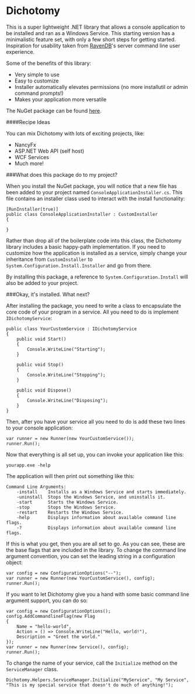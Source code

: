 Dichotomy
=========

This is a super lightweight .NET library that allows a console application to be installed and ran as a Windows Service. This starting version has a minimalistic feature set, with only a few short steps for getting started. Inspiration for usability taken from [RavenDB](https://github.com/ravendb/ravendb)'s server command line user experience.

Some of the benefits of this library:

- Very simple to use
- Easy to customize
- Installer automatically elevates permissions (no more installutil or admin command prompts!)
- Makes your application more versatile

The NuGet package can be found [here](https://nuget.org/packages/Dichotomy).

####Recipe Ideas

You can mix Dichotomy with lots of exciting projects, like:

- NancyFx
- ASP.NET Web API (self host)
- WCF Services
- Much more!

###What does this package do to my project?

When you install the NuGet package, you will notice that a new file has been added to your project named `ConsoleApplicationInstaller.cs`. This file contains an installer class used to interact with the install functionality:

	[RunInstaller(true)]
    public class ConsoleApplicationInstaller : CustomInstaller
    {
        
    }

Rather than drop all of the boilerplate code into this class, the Dichotomy library includes a basic happy-path implementation. If you need to customize how the application is installed as a service, simply change your inheritance from `CustomInstaller` to `System.Configuration.Install.Installer` and go from there.

By installing this package, a reference to `System.Configuration.Install` will also be added to your project.

###Okay, it's installed. What next?

After installing the package, you need to write a class to encapsulate the core code of your program in a service. All you need to do is implement `IDichotomyService`:

    public class YourCustomService : IDichotomyService
    {
        public void Start()
        {
            Console.WriteLine("Starting");
        }

        public void Stop()
        {
            Console.WriteLine("Stopping");
        }

        public void Dispose()
        {
            Console.WriteLine("Disposing");
        }
    }

Then, after you have your service all you need to do is add these two lines to your console application:

    var runner = new Runner(new YourCustomService());
    runner.Run();

Now that everything is all set up, you can invoke your application like this:

	yourapp.exe -help

The application will then print out something like this:

    Command Line Arguments:
        -install    Installs as a Windows Service and starts immediately.
        -uninstall  Stops the Windows Service, and uninstalls it.
        -start      Starts the Windows Service.
        -stop       Stops the Windows Service.
        -restart    Restarts the Windows Service.
        -help       Displays information about available command line flags.
        -?          Displays information about available command line flags.

If this is what you get, then you are all set to go. As you can see, these are the base flags that are included in the library. To change the command line argument convention, you can set the leading string in a configuration object:

    var config = new ConfigurationOptions("--");
    var runner = new Runner(new YourCustomService(), config);
    runner.Run();

If you want to let Dichotomy give you a hand with some basic command line argument support, you can do so:

    var config = new ConfigurationOptions();
    config.AddCommandlineFlag(new Flag
    {
        Name = "hello-world",
        Action = () => Console.WriteLine("Hello, world!"),
        Description = "Greet the world."
    });
    var runner = new Runner(new Service(), config);
    runner.Run();

To change the name of your service, call the `Initialize` method on the `ServiceManager` class.

    Dichotomy.Helpers.ServiceManager.Initialize("MyService", "My Service", "This is my special service that doesn't do much of anything!");